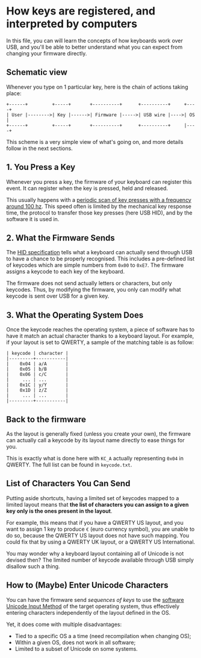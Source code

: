 # How keys are registered, and interpreted by computers

In this file, you can will learn the concepts of how keyboards work over USB,
and you'll be able to better understand what you can expect from changing your
firmware directly.

## Schematic view

Whenever you type on 1 particular key, here is the chain of actions taking
place:

``` text
+------+         +-----+       +----------+      +----------+     +----+
| User |-------->| Key |------>| Firmware |----->| USB wire |---->| OS |
+------+         +-----+       +----------+      +----------+     |----+
```

This scheme is a very simple view of what's going on, and more details follow
in the next sections.

## 1. You Press a Key

Whenever you press a key, the firmware of your keyboard can register this event.
It can register when the key is pressed, held and released.

This usually happens with a [periodic scan of key presses with a frequency around 100 hz](https://github.com/benblazak/ergodox-firmware/blob/master/references.md#typical-keyboard-information).
This speed often is limited by the mechanical key response time, the protocol
to transfer those key presses (here USB HID), and by the software it is used in.

## 2. What the Firmware Sends

The [HID specification](http://www.usb.org/developers/hidpage/Hut1_12v2.pdf)
tells what a keyboard can actually send through USB to have a chance to be
properly recognised. This includes a pre-defined list of keycodes which are
simple numbers from `0x00` to `0xE7`. The firmware assigns a keycode to each
key of the keyboard.

The firmware does not send actually letters or characters, but only keycodes.
Thus, by modifying the firmware, you only can modify what keycode is sent over
USB for a given key.

## 3. What the Operating System Does

Once the keycode reaches the operating system, a piece of software has to have
it match an actual character thanks to a keyboard layout. For example, if your
layout is set to QWERTY, a sample of the matching table is as follow:

``` text
| keycode | character |
|---------+-----------|
|    0x04 | a/A       |
|    0x05 | b/B       |
|    0x06 | c/C       |
|     ... | ...       |
|    0x1C | y/Y       |
|    0x1D | z/Z       |
|     ... | ...       |
|---------+-----------|
```

## Back to the firmware

As the layout is generally fixed (unless you create your own), the firmware can
actually call a keycode by its layout name directly to ease things for you.

This is exactly what is done here with `KC_A` actually representing `0x04` in
QWERTY. The full list can be found in `keycode.txt`.

## List of Characters You Can Send

Putting aside shortcuts, having a limited set of keycodes mapped to a limited
layout means that **the list of characters you can assign to a given key only
is the ones present in the layout**.

For example, this means that if you have a QWERTY US layout, and you want to
assign 1 key to produce `€` (euro currency symbol), you are unable to do so,
because the QWERTY US layout does not have such mapping. You could fix that by
using a QWERTY UK layout, or a QWERTY US International.

You may wonder why a keyboard layout containing all of Unicode is not devised
then? The limited number of keycode available through USB simply disallow such
a thing.

## How to (Maybe) Enter Unicode Characters

You can have the firmware send *sequences of keys* to use the [software Unicode
Input
Method](https://en.wikipedia.org/wiki/Unicode_input#Hexadecimal_code_input) of
the target operating system, thus effectively entering characters independently
of the layout defined in the OS.

Yet, it does come with multiple disadvantages:

 - Tied to a specific OS a a time (need recompilation when changing OS);
 - Within a given OS, does not work in all software;
 - Limited to a subset of Unicode on some systems.
